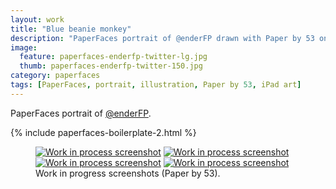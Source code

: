 ```yaml
---
layout: work
title: "Blue beanie monkey"
description: "PaperFaces portrait of @enderFP drawn with Paper by 53 on an iPad."
image: 
  feature: paperfaces-enderfp-twitter-lg.jpg
  thumb: paperfaces-enderfp-twitter-150.jpg
category: paperfaces
tags: [PaperFaces, portrait, illustration, Paper by 53, iPad art]
---
```


PaperFaces portrait of <a href="http://twitter.com/enderFP">@enderFP</a>.

{% include paperfaces-boilerplate-2.html %}

<figure class="half">
	<a href="{{ site.url }}/images/paperfaces-enderfp-process-1-lg.jpg"><img src="{{ site.url }}/images/paperfaces-enderfp-process-1-600.jpg" alt="Work in process screenshot"></a>
	<a href="{{ site.url }}/images/paperfaces-enderfp-process-2-lg.jpg"><img src="{{ site.url }}/images/paperfaces-enderfp-process-2-600.jpg" alt="Work in process screenshot"></a>
	<a href="{{ site.url }}/images/paperfaces-enderfp-process-3-lg.jpg"><img src="{{ site.url }}/images/paperfaces-enderfp-process-3-600.jpg" alt="Work in process screenshot"></a>
	<a href="{{ site.url }}/images/paperfaces-enderfp-process-4-lg.jpg"><img src="{{ site.url }}/images/paperfaces-enderfp-process-4-600.jpg" alt="Work in process screenshot"></a>
	<figcaption>Work in progress screenshots (Paper by 53).</figcaption>
</figure>